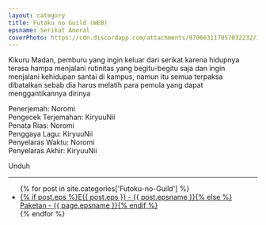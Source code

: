 ```yaml
---
layout: category
title: Futoku no Guild (WEB)
epsname: Serikat Amoral
coverPhoto: https://cdn.discordapp.com/attachments/970663117057032232/1036998735449817198/mpv-shot0164.jpg
---
```


Kikuru Madan, pemburu yang ingin keluar dari serikat karena hidupnya terasa hampa menjalani rutinitas yang begitu-begitu saja dan ingin menjalani kehidupan santai di kampus, namun itu semua terpaksa dibatalkan sebab dia harus melatih para pemula yang dapat menggantikannya dirinya

Penerjemah: Noromi<br>
Pengecek Terjemahan: KiryuuNii<br>
Penata Rias: Noromi<br>
Penggaya Lagu: KiryuuNii<br>
Penyelaras Waktu: Noromi<br>
Penyelaras Akhir: KiryuuNii<br>

Unduh

---
  <ul>
    {% for post in site.categories['Futoku-no-Guild'] %}
  <li><a href="{{ site.baseurl }}{{ post.url }}">{% if post.eps %}E{{ post.eps }} - {{ post.epsname }}{% else %} Paketan - {{ page.epsname }}{% endif %}</a></li>
  {% endfor %}
  </ul>